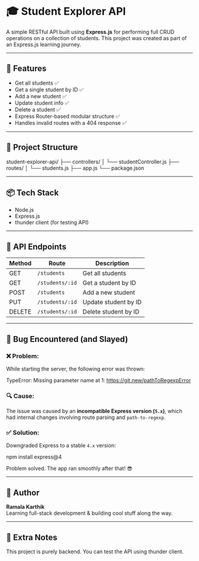 

# 🎓 Student Explorer API

A simple RESTful API built using **Express.js** for performing full CRUD operations on a collection of students. This project was created as part of an Express.js learning journey.

---

## 🚀 Features

- Get all students ✅
- Get a single student by ID ✅
- Add a new student ✅
- Update student info ✅
- Delete a student ✅
- Express Router-based modular structure ✅
- Handles invalid routes with a 404 response ✅

---

## 📂 Project Structure

student-explorer-api/
├── controllers/
│   └── studentController.js
├── routes/
│   └── students.js
├── app.js
└── package.json

---

## 📦 Tech Stack

- Node.js
- Express.js
- thunder client (for testing API)

---

## 📌 API Endpoints

| Method | Route              | Description            |
|--------|-------------------|------------------------|
| GET    | `/students`        | Get all students       |
| GET    | `/students/:id`    | Get a student by ID    |
| POST   | `/students`        | Add a new student      |
| PUT    | `/students/:id`    | Update student by ID   |
| DELETE | `/students/:id`    | Delete student by ID   |

---

## 🐞 Bug Encountered (and Slayed)

### ❌ Problem:
While starting the server, the following error was thrown:

TypeError: Missing parameter name at 1: https://git.new/pathToRegexpError


### 🔍 Cause:
The issue was caused by an **incompatible Express version (`5.x`)**, which had internal changes involving route parsing and `path-to-regexp`.

### ✅ Solution:
Downgraded Express to a stable `4.x` version:

npm install express@4

Problem solved. The app ran smoothly after that! 😎

---

## 📣 Author

**Ramala Karthik**  
Learning full-stack development & building cool stuff along the way.

---

## 🧠 Extra Notes

This project is purely backend. You can test the API using thunder client.

